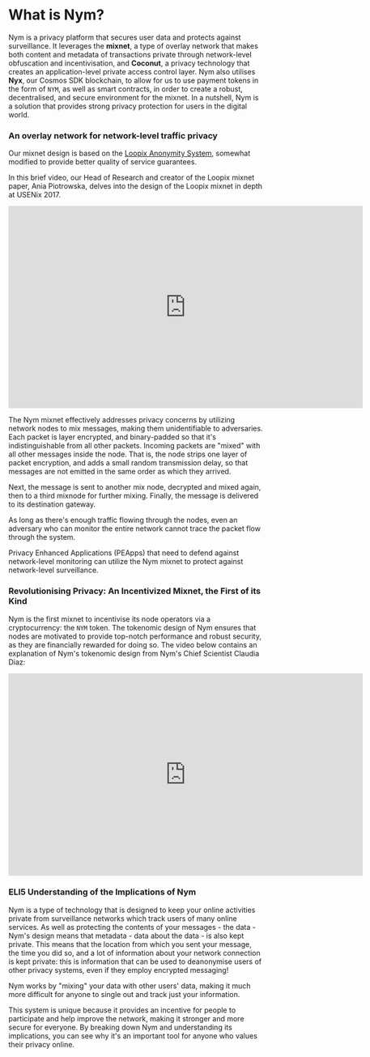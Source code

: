 # What is Nym?

Nym is a privacy platform that secures user data and protects against surveillance. It leverages the __mixnet__, a type of overlay network that makes both content and metadata of transactions private through network-level obfuscation and incentivisation, and __Coconut__, a privacy technology that creates an application-level private access control layer. Nym also utilises __Nyx__, our Cosmos SDK blockchain, to allow for us to use payment tokens in the form of `NYM`, as well as smart contracts, in order to create a robust, decentralised, and secure environment for the mixnet. In a nutshell, Nym is a solution that provides strong privacy protection for users in the digital world.

### An overlay network for network-level traffic privacy
Our mixnet design is based on the [Loopix Anonymity System](https://arxiv.org/abs/1703.00536), somewhat modified to provide better quality of service guarantees.

In this brief video, our Head of Research and creator of the Loopix mixnet paper, Ania Piotrowska, delves into the design of the Loopix mixnet in depth at USENix 2017.

<iframe width="700" height="400" src="https://www.youtube.com/embed/R-yEqLX_UvI" title="YouTube video player" frameborder="0" allow="accelerometer; autoplay; clipboard-write; encrypted-media; gyroscope; picture-in-picture; web-share" allowfullscreen></iframe>

The Nym mixnet effectively addresses privacy concerns by utilizing network nodes to mix messages, making them unidentifiable to adversaries. Each packet is layer encrypted, and binary-padded so that it's indistinguishable from all other packets. Incoming packets are "mixed" with all other messages inside the node. That is, the node strips one layer of packet encryption, and adds a small random transmission delay, so that messages are not emitted in the same order as which they arrived.

Next, the message is sent to another mix node, decrypted and mixed again, then to a third mixnode for further mixing. Finally, the message is delivered to its destination gateway.

As long as there's enough traffic flowing through the nodes, even an adversary who can monitor the entire network cannot trace the packet flow through the system.

Privacy Enhanced Applications (PEApps) that need to defend against network-level monitoring can utilize the Nym mixnet to protect against network-level surveillance.

### Revolutionising Privacy: An Incentivized Mixnet, the First of its Kind
Nym is the first mixnet to incentivise its node operators via a cryptocurrency: the `NYM` token. The tokenomic design of Nym ensures that nodes are motivated to provide top-notch performance and robust security, as they are financially rewarded for doing so. The video below contains an explanation of Nym's tokenomic design from Nym's Chief Scientist Claudia Diaz: 

<iframe width="700" height="400" src="https://www.youtube.com/embed/Ph51njwcCUE" title="YouTube video player" frameborder="0" allow="accelerometer; autoplay; clipboard-write; encrypted-media; gyroscope; picture-in-picture; web-share" allowfullscreen></iframe>

### ELI5 Understanding of the Implications of Nym
Nym is a type of technology that is designed to keep your online activities private from surveillance networks which track users of many online services. As well as protecting the contents of your messages - the data - Nym's design means that metadata - data about the data - is also kept private. This means that the location from which you sent your message, the time you did so, and a lot of information about your network connection is kept private: this is information that can be used to deanonymise users of other privacy systems, even if they employ encrypted messaging!

Nym works by "mixing" your data with other users' data, making it much more difficult for anyone to single out and track just your information. 

This system is unique because it provides an incentive for people to participate and help improve the network, making it stronger and more secure for everyone. By breaking down Nym and understanding its implications, you can see why it's an important tool for anyone who values their privacy online.

